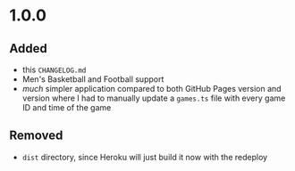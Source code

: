# 1.0.0
## Added
- this `CHANGELOG.md`
- Men's Basketball and Football support
- _much_ simpler application compared to both GitHub Pages version and version where I had to manually update a `games.ts` file with every game ID and time of the game

## Removed
- `dist` directory, since Heroku will just build it now with the redeploy
